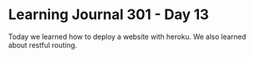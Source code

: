 <h1>Learning Journal 301 - Day 13</h1>

Today we learned how to deploy a website with heroku. We also learned about
restful routing.
